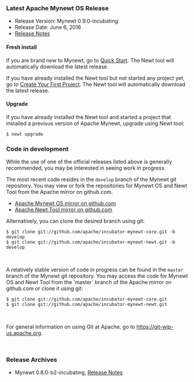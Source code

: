 ### Latest Apache Mynewt OS Release

* Release Version: Mynewt 0.9.0-incubating
* Release Date: June 6, 2016
* [Release Notes](https://cwiki.apache.org/confluence/display/MYNEWT/RN-0.9.0-incubating) 


#### Fresh install

If you are brand new to Mynewt, go to [Quick Start](os/get_started/get_started/). The Newt tool will automatically download the latest release.

If you have already installed the Newt tool but not started any project yet, go to [Create Your First Project](/DOCSLINK/os/get_started/project_create/). The Newt tool will automatically download the latest release.

#### Upgrade

If you have already installed the Newt tool and started a project that installed a previous version of Apache Mynewt,  upgrade using Newt tool:

```
$ newt upgrade
```

### Code in development

While the use of one of the official releases listed above is generally recommended, you may be interested in seeing work in progress.

The most recent code resides in the `develop` branch of the Mynewt git repository. You may view or fork the repositories for Mynewt OS and Newt Tool from the Apache mirror on github.com.

* [Apache Mynewt OS mirror on github.com](https://github.com/apache/incubator-mynewt-core/tree/develop)
* [Apache Newt Tool mirror on github.com](https://github.com/apache/incubator-mynewt-newt/tree/develop)

Alternatively, you can clone the desired branch using git:

```
$ git clone git://github.com/apache/incubator-mynewt-core.git -b develop
$ git clone git://github.com/apache/incubator-mynewt-newt.git -b develop
```

<br>

A relatively stable version of code in progress can be found in the `master` branch of the Mynewt git repository.
You may access the code for Mynewt OS and Newt Tool from the 'master` branch of the Apache mirror on github.com or clone it using git:

```
$ git clone git://github.com/apache/incubator-mynewt-core.git
$ git clone git://github.com/apache/incubator-mynewt-newt.git
```

<br>

For general information on using Git at Apache, go to https://git-wip-us.apache.org.

<br>

### Release Archives

* Mynewt 0.8.0-b2-incubating, [Release Notes](https://cwiki.apache.org/confluence/display/MYNEWT/RN-0.8.0-b2-incubating)

<br>
<br>
